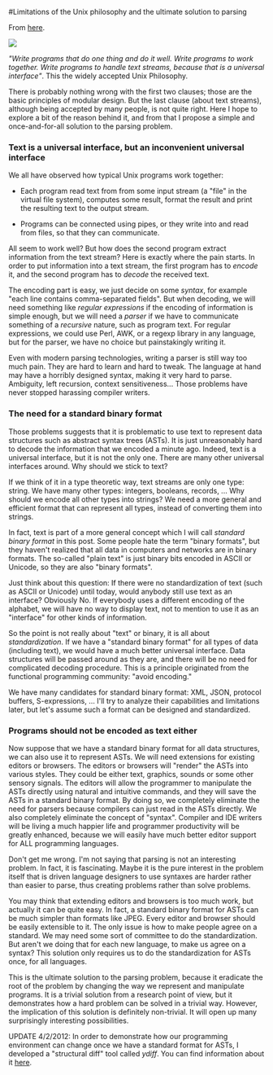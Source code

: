 #Limitations of the Unix philosophy and the ultimate solution to parsing

From [here](https://yinwang1.substack.com/p/unix).

![](https://substackcdn.com/image/fetch/w_1456,c_limit,f_auto,q_auto:good,fl_progressive:steep/https%3A%2F%2Fbucketeer-e05bbc84-baa3-437e-9518-adb32be77984.s3.amazonaws.com%2Fpublic%2Fimages%2F08977ad5-01fb-43f5-981d-61ea3732e16f_300x151.jpeg)

_"Write programs that do one thing and do it well. Write programs to work together. Write programs to handle text streams, because that is a universal interface"_<span>. This the widely accepted Unix Philosophy.</span>

There is probably nothing wrong with the first two clauses; those are the basic principles of modular design. But the last clause (about text streams), although being accepted by many people, is not quite right. Here I hope to explore a bit of the reason behind it, and from that I propose a simple and once-and-for-all solution to the parsing problem.

### Text is a universal interface, but an inconvenient universal interface

We all have observed how typical Unix programs work together:

*   Each program read text from from some input stream (a "file" in the virtual file system), computes some result, format the result and print the resulting text to the output stream.

*   Programs can be connected using pipes, or they write into and read from files, so that they can communicate.

<span>All seem to work well? But how does the second program extract information from the text stream? Here is exactly where the pain starts. In order to put information into a text stream, the first program has to</span> _encode_ <span>it, and the second program has to</span> _decode_ <span>the received text.</span>

<span>The encoding part is easy, we just decide on some</span> _syntax_<span>, for example "each line contains comma-separated fields". But when decoding, we will need something like</span> _regular expressions_ <span>if the encoding of information is simple enough, but we will need a</span> _parser_ <span>if we have to communicate something of a</span> _recursive_ <span>nature, such as program text. For regular expressions, we could use Perl, AWK, or a regexp library in any language, but for the parser, we have no choice but painstakingly writing it.</span>

Even with modern parsing technologies, writing a parser is still way too much pain. They are hard to learn and hard to tweak. The language at hand may have a horribly designed syntax, making it very hard to parse. Ambiguity, left recursion, context sensitiveness... Those problems have never stopped harassing compiler writers.

### The need for a standard binary format

Those problems suggests that it is problematic to use text to represent data structures such as abstract syntax trees (ASTs). It is just unreasonably hard to decode the information that we encoded a minute ago. Indeed, text is a universal interface, but it is not the only one. There are many other universal interfaces around. Why should we stick to text?

If we think of it in a type theoretic way, text streams are only one type: string. We have many other types: integers, booleans, records, ... Why should we encode all other types into strings? We need a more general and efficient format that can represent all types, instead of converting them into strings.

<span>In fact, text is part of a more general concept which I will call</span> _standard binary format_ <span>in this post. Some people hate the term "binary formats", but they haven't realized that all data in computers and networks are in binary formats. The so-called "plain text" is just binary bits encoded in ASCII or Unicode, so they are also "binary formats".</span>

Just think about this question: If there were no standardization of text (such as ASCII or Unicode) until today, would anybody still use text as an interface? Obviously No. If everybody uses a different encoding of the alphabet, we will have no way to display text, not to mention to use it as an "interface" for other kinds of information.

<span>So the point is not really about "text" or binary, it is all about</span> _standardization_<span>. If we have a "standard binary format" for all types of data (including text), we would have a much better universal interface. Data structures will be passed around as they are, and there will be no need for complicated decoding procedure. This is a principle originated from the functional programming community: "avoid encoding."</span>

We have many candidates for standard binary format: XML, JSON, protocol buffers, S-expressions, ... I'll try to analyze their capabilities and limitations later, but let's assume such a format can be designed and standardized.

### Programs should not be encoded as text either

Now suppose that we have a standard binary format for all data structures, we can also use it to represent ASTs. We will need extensions for existing editors or browsers. The editors or browsers will "render" the ASTs into various styles. They could be either text, graphics, sounds or some other sensory signals. The editors will allow the programmer to manipulate the ASTs directly using natural and intuitive commands, and they will save the ASTs in a standard binary format. By doing so, we completely eliminate the need for parsers because compilers can just read in the ASTs directly. We also completely eliminate the concept of "syntax". Compiler and IDE writers will be living a much happier life and programmer productivity will be greatly enhanced, because we will easily have much better editor support for ALL programming languages.

Don't get me wrong. I'm not saying that parsing is not an interesting problem. In fact, it is fascinating. Maybe it is the pure interest in the problem itself that is driven language designers to use syntaxes are harder rather than easier to parse, thus creating problems rather than solve problems.

You may think that extending editors and browsers is too much work, but actually it can be quite easy. In fact, a standard binary format for ASTs can be much simpler than formats like JPEG. Every editor and browser should be easily extensible to it. The only issue is how to make people agree on a standard. We may need some sort of committee to do the standardization. But aren't we doing that for each new language, to make us agree on a syntax? This solution only requires us to do the standardization for ASTs once, for all languages.

This is the ultimate solution to the parsing problem, because it eradicate the root of the problem by changing the way we represent and manipulate programs. It is a trivial solution from a research point of view, but it demonstrates how a hard problem can be solved in a trivial way. However, the implication of this solution is definitely non-trivial. It will open up many surprisingly interesting possibilities.

<span>UPDATE 4/2/2012: In order to demonstrate how our programming environment can change once we have a standard format for ASTs, I developed a "structural diff" tool called</span> _ydiff_<span>. You can find information about it</span> [here](http://yinwang0.wordpress.com/2012/01/03/ydiff)<span>.</span>
